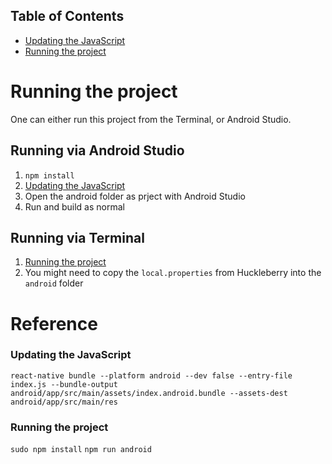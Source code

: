 ## Table of Contents

* [Updating the JavaScript](#updating-the-javascript)
* [Running the project](#running-the-project)

# Running the project
One can either run this project from the Terminal, or Android Studio.

## Running via Android Studio
1. `npm install`
1. [Updating the JavaScript](#updating-the-javascript)
1. Open the android folder as prject with Android Studio
1. Run and build as normal

## Running via Terminal
1. [Running the project](#running-the-project)
1. You might need to copy the `local.properties` from Huckleberry into the `android` folder


# Reference

### Updating the JavaScript

`react-native bundle --platform android --dev false --entry-file index.js --bundle-output android/app/src/main/assets/index.android.bundle --assets-dest android/app/src/main/res`


### Running the project ##

`sudo npm install`
`npm run android`
